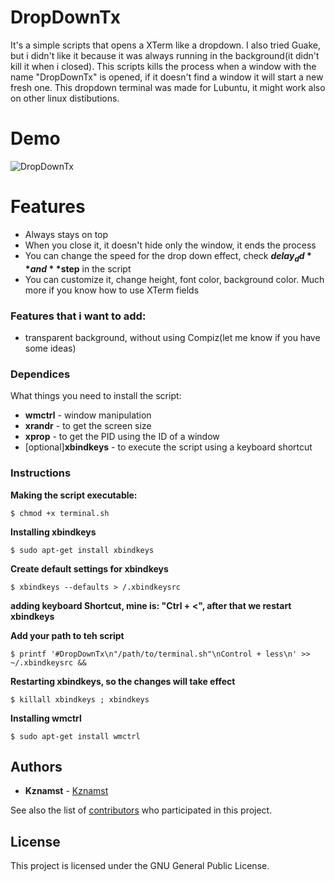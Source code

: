 # DropDownTx 
 It's a simple scripts that opens a XTerm like a dropdown. I also tried Guake, but i didn't like it because it was always running in the background(it didn't kill it when i closed). This scripts kills the process when a window with the name "DropDownTx" is opened, if it doesn't find a window it will start a new fresh one.
  This dropdown terminal was made for Lubuntu, it might work also on other linux distibutions.


# Demo
![DropDownTx](http://i.imgur.com/xQSCnPz.gif)

# Features
* Always stays on top
* When you close it, it doesn't hide only the window, it ends the process
* You can change the speed for the drop down effect, check **$delay_dd** and **$step** in the script
* You can customize it, change height, font color, background color. Much more if you know how to use XTerm fields


### Features that i want to add:
* transparent background, without using Compiz(let me know if you have some ideas)


### Dependices

What things you need to install the script:
  * **wmctrl** - window manipulation
  * **xrandr** - to get the screen size
  * **xprop** - to get the PID using the ID of a window
  * [optional]**xbindkeys** - to execute the script using a keyboard shortcut

### Instructions

**Making the script executable:**

```
$ chmod +x terminal.sh
```


**Installing xbindkeys**
```
$ sudo apt-get install xbindkeys
```
**Create default settings for xbindkeys**
```
$ xbindkeys --defaults > /.xbindkeysrc
```
**adding keyboard Shortcut, mine is: "Ctrl + <", after that we restart xbindkeys**

**Add your path to teh script**
```
$ printf '#DropDownTx\n"/path/to/terminal.sh"\nControl + less\n' >> ~/.xbindkeysrc &&
```
**Restarting xbindkeys, so the changes will take effect**
```
$ killall xbindkeys ; xbindkeys
```
**Installing wmctrl**
```
$ sudo apt-get install wmctrl
```
## Authors

* **Kznamst** - [Kznamst](https://github.com/kznamst)

See also the list of [contributors](https://github.com/kznamst/DropDownTx/contributors) who participated in this project.

## License

This project is licensed under the GNU General Public License.


